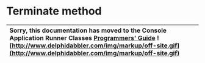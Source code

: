 <a href='Hidden comment: 
$Rev$
$Date$
'></a>

# Terminate method #

| Sorry, this documentation has moved to the Console Application Runner Classes **[Programmers' Guide](http://wiki.delphidabbler.com/index.php/Docs/TPJCustomConsoleAppTerminate)** ![http://www.delphidabbler.com/img/markup/off-site.gif](http://www.delphidabbler.com/img/markup/off-site.gif) |
|:------------------------------------------------------------------------------------------------------------------------------------------------------------------------------------------------------------------------------------------------------------------------------------------------|